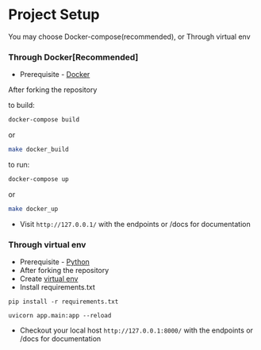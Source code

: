 # Project Setup
You may choose Docker-compose(recommended), or Through virtual env 

### Through Docker[Recommended]

- Prerequisite - [Docker](https://docs.docker.com/get-docker/)

After forking the repository

to build:
```bash
docker-compose build
```
or
```bash
make docker_build
```

to run:
```bash
docker-compose up
```
or
```bash
make docker_up
```

- Visit `http://127.0.0.1/` with the endpoints or /docs for documentation

### Through virtual env

- Prerequisite - [Python](https://www.python.org/downloads/)
- After forking the repository
- Create [virtual env](https://docs.python.org/3/library/venv.html)
- Install requirements.txt
```
pip install -r requirements.txt
```
```
uvicorn app.main:app --reload
```
- Checkout your local host `http://127.0.0.1:8000/` with the endpoints or /docs for documentation